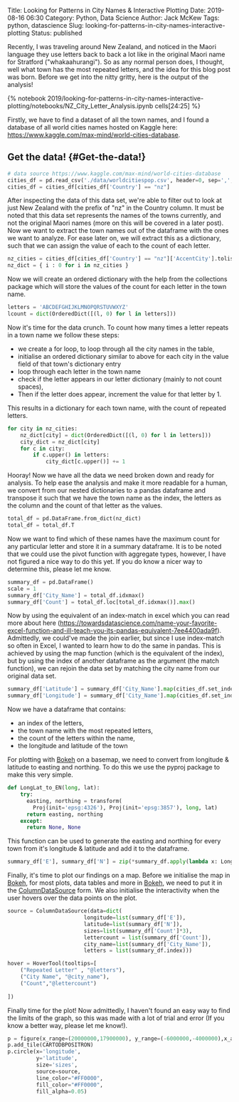 Title: Looking for Patterns in City Names & Interactive Plotting
Date: 2019-08-16 06:30
Category: Python, Data Science
Author: Jack McKew
Tags: python, datascience
Slug: looking-for-patterns-in-city-names-interactive-plotting
Status: published

Recently, I was traveling around New Zealand, and noticed in the Maori language they use letters back to back a lot like in the original Maori name for Stratford ("whakaahurangi"). So as any normal person does, I thought, well what town has the most repeated letters, and the idea for this blog post was born. Before we get into the nitty gritty, here is the output of the analysis!

{% notebook 2019/looking-for-patterns-in-city-names-interactive-plotting/notebooks/NZ_City_Letter_Analysis.ipynb cells[24:25] %}

Firstly, we have to find a dataset of all the town names, and I found a database of all world cities names hosted on Kaggle here: <https://www.kaggle.com/max-mind/world-cities-database>.

Get the data! {#Get-the-data!}
-------------

``` python
# data source https://www.kaggle.com/max-mind/world-cities-database
cities_df = pd.read_csv('./data/worldcitiespop.csv', header=0, sep=',', quotechar='"')
cities_df = cities_df[cities_df['Country'] == "nz"]
```

After inspecting the data of this data set, we're able to filter out to look at just New Zealand with the prefix of "nz" in the Country column. It must be noted that this data set represents the names of the towns currently, and not the original Maori names (more on this will be covered in a later post). Now we want to extract the town names out of the dataframe with the ones we want to analyze. For ease later on, we will extract this as a dictionary, such that we can assign the value of each to the count of each letter.

``` python
nz_cities = cities_df[cities_df['Country'] == "nz"]['AccentCity'].tolist()
nz_dict = { i : 0 for i in nz_cities }
```

Now we will create an ordered dictionary with the help from the collections package which will store the values of the count for each letter in the town name.

``` python
letters = 'ABCDEFGHIJKLMNOPQRSTUVWXYZ'
lcount = dict(OrderedDict([(l, 0) for l in letters]))
```

Now it's time for the data crunch. To count how many times a letter repeats in a town name we follow these steps:

-   we create a for loop, to loop through all the city names in the table,
-   initialise an ordered dictionary similar to above for each city in the value field of that town's dictionary entry
-   loop through each letter in the town name
-   check if the letter appears in our letter dictionary (mainly to not count spaces),
-   Then if the letter does appear, increment the value for that letter by 1.

This results in a dictionary for each town name, with the count of repeated letters.

``` python
for city in nz_cities:
    nz_dict[city] = dict(OrderedDict([(l, 0) for l in letters]))
    city_dict = nz_dict[city]
    for c in city:
        if c.upper() in letters:
            city_dict[c.upper()] += 1
```

Hooray! Now we have all the data we need broken down and ready for analysis. To help ease the analysis and make it more readable for a human, we convert from our nested dictionaries to a pandas dataframe and transpose it such that we have the town name as the index, the letters as the column and the count of that letter as the values.

``` python
total_df = pd.DataFrame.from_dict(nz_dict)
total_df = total_df.T
```

Now we want to find which of these names have the maximum count for any particular letter and store it in a summary dataframe. It is to be noted that we could use the pivot function with aggregate types, however, I have not figured a nice way to do this yet. If you do know a nicer way to determine this, please let me know.

``` python
summary_df = pd.DataFrame()
scale = 1
summary_df['City_Name'] = total_df.idxmax()
summary_df['Count'] = total_df.loc[total_df.idxmax()].max()
```

Now by using the equivalent of an index-match in excel which you can read more about here (<https://towardsdatascience.com/name-your-favorite-excel-function-and-ill-teach-you-its-pandas-equivalent-7ee4400ada9f>). Admittedly, we could've made the join earlier, but since I use index-match so often in Excel, I wanted to learn how to do the same in pandas. This is achieved by using the map function (which is the equivalent of the index), but by using the index of another dataframe as the argument (the match function), we can rejoin the data set by matching the city name from our original data set.

``` python
summary_df['Latitude'] = summary_df['City_Name'].map(cities_df.set_index(['AccentCity'])['Latitude'].to_dict()) * scale
summary_df['Longitude'] = summary_df['City_Name'].map(cities_df.set_index(['AccentCity'])['Longitude'].to_dict()) * scale
```

Now we have a dataframe that contains:

-   an index of the letters,
-   the town name with the most repeated letters,
-   the count of the letters within the name,
-   the longitude and latitude of the town

For plotting with [Bokeh](https://bokeh.pydata.org/en/latest/) on a basemap, we need to convert from longitude & latitude to easting and northing. To do this we use the pyproj package to make this very simple.

``` python
def LongLat_to_EN(long, lat):
    try:
      easting, northing = transform(
        Proj(init='epsg:4326'), Proj(init='epsg:3857'), long, lat)
      return easting, northing
    except:
      return None, None
```

This function can be used to generate the easting and northing for every town from it's longitude & latitude and add it to the dataframe.

``` python
summary_df['E'], summary_df['N'] = zip(*summary_df.apply(lambda x: LongLat_to_EN(x['Longitude'], x['Latitude']), axis=1))
```

Finally, it's time to plot our findings on a map. Before we initialise the map in [Bokeh](https://bokeh.pydata.org/en/latest/), for most plots, data tables and more in [Bokeh](https://bokeh.pydata.org/en/latest/), we need to put it in the [ColumnDataSource](https://bokeh.pydata.org/en/latest/docs/reference/models/sources.html) form. We also initialise the interactivity when the user hovers over the data points on the plot.

``` python
source = ColumnDataSource(data=dict(
                        longitude=list(summary_df['E']), 
                        latitude=list(summary_df['N']),
                        sizes=list(summary_df['Count']*3),
                        lettercount = list(summary_df['Count']),
                        city_name=list(summary_df['City_Name']),
                        letters = list(summary_df.index)))

hover = HoverTool(tooltips=[
    ("Repeated Letter" , "@letters"),
    ("City Name", "@city_name"),
    ("Count","@lettercount")
    
])
```

Finally time for the plot! Now admittedly, I haven't found an easy way to find the limits of the graph, so this was made with a lot of trial and error (If you know a better way, please let me know!).

``` python
p = figure(x_range=(20000000,17900000), y_range=(-6000000,-4000000),x_axis_type="mercator", y_axis_type="mercator",tools=[hover, 'wheel_zoom','save'])
p.add_tile(CARTODBPOSITRON)
p.circle(x='longitude',
         y='latitude', 
         size='sizes',
         source=source,
         line_color="#FF0000", 
         fill_color="#FF0000",
         fill_alpha=0.05)
```
